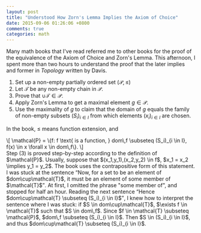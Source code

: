 ```yaml
---
layout: post
title: "Understood How Zorn's Lemma Implies the Axiom of Choice"
date: 2015-09-06 01:26:06 +0800
comments: true
categories: math
---
```


Many math books that I've read referred me to other books for the
proof of the equivalence of the Axiom of Choice and Zorn's Lemma.
This afternoon, I spent more than two hours to understand the proof
that the later implies and former in <cite>Topology</cite> written by
Davis.

1. Set up a non-empty partially ordered set $(\mathcal{P},\le)$
2. Let $\mathcal{T}$ be any non-empty chain in $\mathcal{P}$.
3. Prove that $\cup \mathcal{T} \in \mathcal{P}$.
4. Apply Zorn's Lemma to get a maximal element $g \in \mathcal{P}$.
5. <span class="myeqn" markdown="0">Use the maximality of $g$ to claim
   that the domain of $g$ equals the family of non-empty subsets
   $(S_i)_{i \in I}$ from which elements $(x_i)_{i \in I}$ are chosen.
   </span>

In the book, $\le$ means function extension, and

<div class="myeqn">
\[
  \mathcal{P} = \{f: f \text{ is a function, } dom\,f \subseteq
  (S_i)_{i \in I}, f(x) \in x \forall x \in dom\,f\}.
\]
</div>

<span class="myeqn" markdown="0">
Step (3) is proved step-by-step according to the definition of
$\mathcal{P}$.  Usually, suppose that $(x_1,y_1),(x_2,y_2) \in f$,
$x_1 = x_2 \implies y_1 = y_2$.  The book uses the contrapositive form
of this statement.  I was stuck at the sentence <q>Now, for a set to
be an element of $dom\cup\mathcal{T}$, it must be an element of some
member of $\mathcal{T}$</q>.  At first, I omitted the phrase "some
member of", and stopped for half an hour.  Reading the next sentence
<q>Hence $dom\cup\mathcal{T} \subseteq (S_i)_{i \in I}$</q>, I knew
how to interpret the sentence where I was stuck: if $S \in
dom\cup\mathcal{T}$, $\exists f \in \mathcal{T}$ such that $S \in
dom\,f$.  Since $f \in \mathcal{T} \subseteq \mathcal{P}$, $dom\,f
\subseteq (S_i)_{i \in I}$.  Then $S \in (S_i)_{i \in I}$, and thus
$dom\cup\mathcal{T} \subseteq (S_i)_{i \in I}$.
</span>
